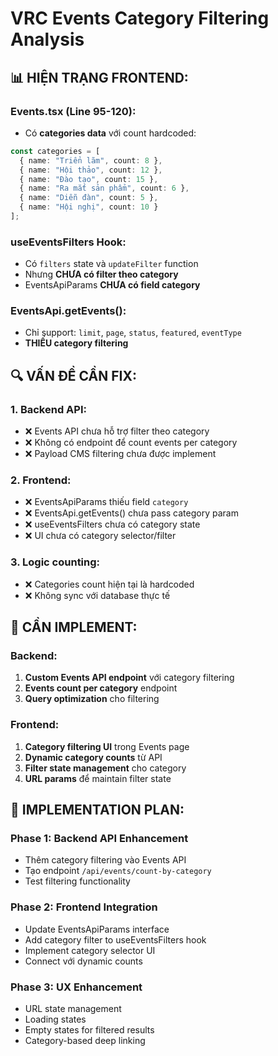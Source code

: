 # VRC Events Category Filtering Analysis

## 📊 **HIỆN TRẠNG FRONTEND:**

### **Events.tsx (Line 95-120):**
- Có **categories data** với count hardcoded:
```typescript
const categories = [
  { name: "Triển lãm", count: 8 },
  { name: "Hội thảo", count: 12 },
  { name: "Đào tạo", count: 15 },
  { name: "Ra mắt sản phẩm", count: 6 },
  { name: "Diễn đàn", count: 5 },
  { name: "Hội nghị", count: 10 }
];
```

### **useEventsFilters Hook:**
- Có `filters` state và `updateFilter` function
- Nhưng **CHƯA có filter theo category**
- EventsApiParams **CHƯA có field category**

### **EventsApi.getEvents():**
- Chỉ support: `limit`, `page`, `status`, `featured`, `eventType`
- **THIẾU category filtering**

## 🔍 **VẤN ĐỀ CẦN FIX:**

### **1. Backend API:**
- ❌ Events API chưa hỗ trợ filter theo category
- ❌ Không có endpoint để count events per category
- ❌ Payload CMS filtering chưa được implement

### **2. Frontend:**
- ❌ EventsApiParams thiếu field `category`
- ❌ EventsApi.getEvents() chưa pass category param
- ❌ useEventsFilters chưa có category state
- ❌ UI chưa có category selector/filter

### **3. Logic counting:**
- ❌ Categories count hiện tại là hardcoded
- ❌ Không sync với database thực tế

## 🎯 **CẦN IMPLEMENT:**

### **Backend:**
1. **Custom Events API endpoint** với category filtering
2. **Events count per category** endpoint
3. **Query optimization** cho filtering

### **Frontend:**
1. **Category filtering UI** trong Events page
2. **Dynamic category counts** từ API
3. **Filter state management** cho category
4. **URL params** để maintain filter state

## 📝 **IMPLEMENTATION PLAN:**

### **Phase 1: Backend API Enhancement**
- Thêm category filtering vào Events API
- Tạo endpoint `/api/events/count-by-category`
- Test filtering functionality

### **Phase 2: Frontend Integration**
- Update EventsApiParams interface
- Add category filter to useEventsFilters hook
- Implement category selector UI
- Connect với dynamic counts

### **Phase 3: UX Enhancement**
- URL state management
- Loading states
- Empty states for filtered results
- Category-based deep linking
